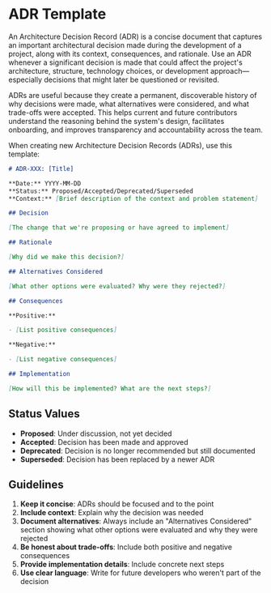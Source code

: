 # ADR Template

An Architecture Decision Record (ADR) is a concise document that captures an important architectural decision made during the development of a project, along with its context, consequences, and rationale. Use an ADR whenever a significant decision is made that could affect the project's architecture, structure, technology choices, or development approach—especially decisions that might later be questioned or revisited. 

ADRs are useful because they create a permanent, discoverable history of why decisions were made, what alternatives were considered, and what trade-offs were accepted. This helps current and future contributors understand the reasoning behind the system's design, facilitates onboarding, and improves transparency and accountability across the team.


When creating new Architecture Decision Records (ADRs), use this template:

```markdown
# ADR-XXX: [Title]

**Date:** YYYY-MM-DD  
**Status:** Proposed/Accepted/Deprecated/Superseded  
**Context:** [Brief description of the context and problem statement]

## Decision

[The change that we're proposing or have agreed to implement]

## Rationale

[Why did we make this decision?]

## Alternatives Considered

[What other options were evaluated? Why were they rejected?]

## Consequences

**Positive:**

- [List positive consequences]

**Negative:**

- [List negative consequences]

## Implementation

[How will this be implemented? What are the next steps?]
```

## Status Values

- **Proposed**: Under discussion, not yet decided
- **Accepted**: Decision has been made and approved
- **Deprecated**: Decision is no longer recommended but still documented
- **Superseded**: Decision has been replaced by a newer ADR

## Guidelines

1. **Keep it concise**: ADRs should be focused and to the point
2. **Include context**: Explain why the decision was needed
3. **Document alternatives**: Always include an "Alternatives Considered" section showing what other options were evaluated and why they were rejected
4. **Be honest about trade-offs**: Include both positive and negative consequences
5. **Provide implementation details**: Include concrete next steps
6. **Use clear language**: Write for future developers who weren't part of the decision
